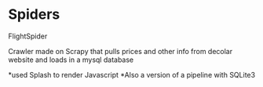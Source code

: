 # Spiders
FlightSpider


Crawler made on Scrapy that pulls prices and other info from decolar website and loads in a mysql database

*used Splash to render Javascript
*Also a version of a pipeline with SQLite3
